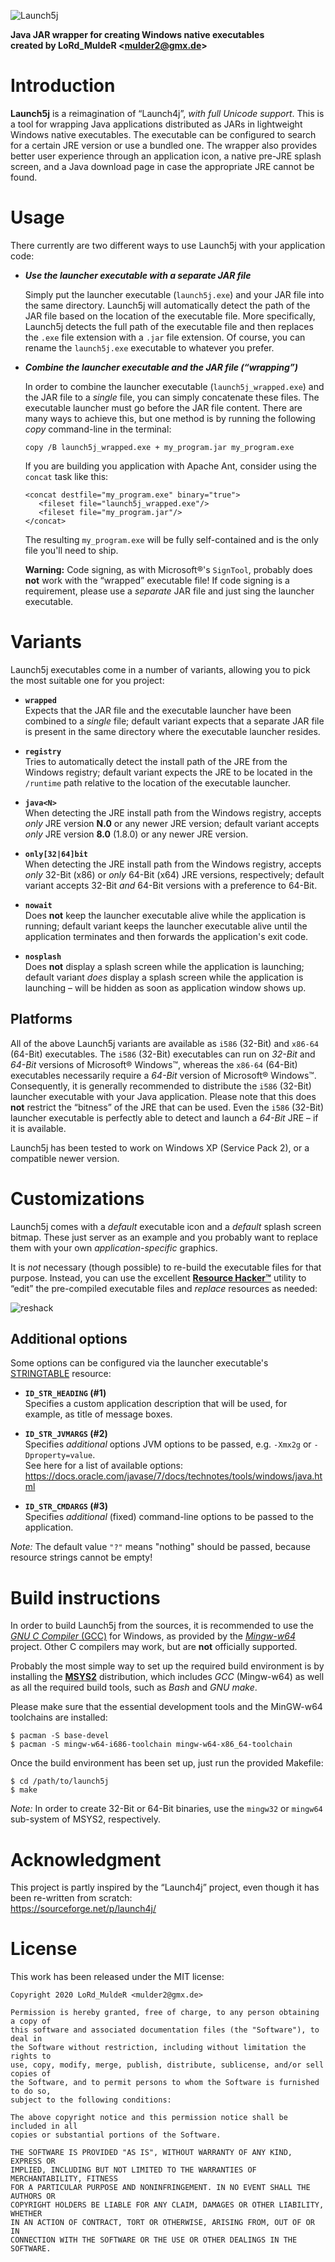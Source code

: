 ![Launch5j](etc/logo.png)  

**Java JAR wrapper for creating Windows native executables  
created by LoRd_MuldeR &lt;<mulder2@gmx.de>&gt;**

# Introduction

**Launch5j** is a reimagination of “Launch4j”, *with full Unicode support*. This is a tool for wrapping Java applications distributed as JARs in lightweight Windows native executables. The executable can be configured to search for a certain JRE version or use a bundled one. The wrapper also provides better user experience through an application icon, a native pre-JRE splash screen, and a Java download page in case the appropriate JRE cannot be found.

# Usage

There currently are two different ways to use Launch5j with your application code:

* ***Use the launcher executable with a separate JAR file***  
  
  Simply put the launcher executable (`launch5j.exe`) and your JAR file into the same directory. Launch5j will automatically detect the path of the JAR file based on the location of the executable file. More specifically, Launch5j detects the full path of the executable file and then replaces the `.exe` file extension with a `.jar` file extension. Of course, you can rename the `launch5j.exe` executable to whatever you prefer.

* ***Combine the launcher executable and the JAR file (“wrapping”)***  

  In order to combine the launcher executable (`launch5j_wrapped.exe`) and the JAR file to a *single* file, you can simply concatenate these files. The executable launcher must go before the JAR file content. There are many ways to achieve this, but one method is by running the following *copy* command-line in the terminal:

      copy /B launch5j_wrapped.exe + my_program.jar my_program.exe

  If you are building you application with Apache Ant, consider using the `concat` task like this:
  
      <concat destfile="my_program.exe" binary="true">
         <fileset file="launch5j_wrapped.exe"/>
         <fileset file="my_program.jar"/>
      </concat>

  The resulting `my_program.exe` will be fully self-contained and is the only file you'll need to ship.

  **Warning:** Code signing, as with Microsoft&reg;'s `SignTool`, probably does **not** work with the “wrapped” executable file! If code signing is a requirement, please use a *separate* JAR file and just sing the launcher executable.

# Variants

Launch5j executables come in a number of variants, allowing you to pick the most suitable one for you project:

* **`wrapped`**  
  Expects that the JAR file and the executable launcher have been combined to a *single* file; default variant expects that a separate JAR file is present in the same directory where the executable launcher resides.

* **`registry`**  
  Tries to automatically detect the install path of the JRE from the Windows registry; default variant expects the JRE to be located in the `/runtime` path relative to the location of the executable launcher.

* **`java<N>`**  
  When detecting the JRE install path from the Windows registry, accepts *only* JRE version **N.0** or any newer JRE version; default variant accepts *only* JRE version **8.0** (1.8.0) or any newer JRE version.

* **`only[32|64]bit`**  
  When detecting the JRE install path from the Windows registry, accepts *only* 32-Bit (x86) or *only* 64-Bit (x64) JRE versions, respectively; default variant accepts 32-Bit *and* 64-Bit versions with a preference to 64-Bit.

* **`nowait`**  
  Does **not** keep the launcher executable alive while the application is running; default variant keeps the launcher executable alive until the application terminates and then forwards the application's exit code.

* **`nosplash`**  
  Does **not** display a splash screen while the application is launching; default variant *does* display a splash screen while the application is launching &ndash; will be hidden as soon as application window shows up.

## Platforms

All of the above Launch5j variants are available as `i586` (32-Bit) and `x86-64` (64-Bit) executables. The `i586` (32-Bit) executables can run on *32-Bit* and *64-Bit* versions of Microsoft&reg; Windows&trade;, whereas the `x86-64` (64-Bit) executables necessarily require a *64-Bit* version of Microsoft&reg; Windows&trade;. Consequently, it is generally recommended to distribute the `i586` (32-Bit) launcher executable with your Java application. Please note that this does **not** restrict the “bitness” of the JRE that can be used. Even the `i586` (32-Bit) launcher executable is perfectly able to detect and launch a *64-Bit* JRE &ndash; if it is available.

Launch5j has been tested to work on Windows XP (Service Pack 2), or a compatible newer version.

# Customizations

Launch5j comes with a *default* executable icon and a *default* splash screen bitmap. These just server as an example and you probably want to replace them with your own *application-specific* graphics.

It is *not* necessary (though possible) to re-build the executable files for that purpose. Instead, you can use the excellent [**Resource Hacker&trade;**](http://www.angusj.com/resourcehacker/) utility to “edit” the pre-compiled executable files and *replace* resources as needed:  

![reshack](etc/reshacker-example.png)

## Additional options

Some options can be configured via the launcher executable's [STRINGTABLE](https://docs.microsoft.com/en-us/windows/win32/menurc/stringtable-resource) resource:

* **`ID_STR_HEADING` (#1)**  
  Specifies a custom application description that will be used, for example, as title of message boxes.

* **`ID_STR_JVMARGS` (#2)**  
  Specifies *additional* options JVM options to be passed, e.g. `-Xmx2g` or `-Dproperty=value`.  
  See here for a list of available options:  
  https://docs.oracle.com/javase/7/docs/technotes/tools/windows/java.html

* **`ID_STR_CMDARGS` (#3)**  
  Specifies *additional* (fixed) command-line options to be passed to the application.  

*Note:* The default value `"?"` means "nothing" should be passed, because resource strings cannot be empty!

# Build instructions

In order to build Launch5j from the sources, it is recommended to use the [*GNU C Compiler* (GCC)](https://gcc.gnu.org/) for Windows, as provided by the [*Mingw-w64*](http://mingw-w64.org/) project. Other C compilers may work, but are **not** officially supported.

Probably the most simple way to set up the required build environment is by installing the [**MSYS2**](https://www.msys2.org/) distribution, which includes *GCC* (Mingw-w64) as well as all the required build tools, such as *Bash* and *GNU make*.

Please make sure that the essential development tools and the MinGW-w64 toolchains are installed:

    $ pacman -S base-devel
    $ pacman -S mingw-w64-i686-toolchain mingw-w64-x86_64-toolchain

Once the build environment has been set up, just run the provided Makefile:

    $ cd /path/to/launch5j
    $ make

*Note:* In order to create 32-Bit or 64-Bit binaries, use the `mingw32` or `mingw64` sub-system of MSYS2, respectively.

# Acknowledgment

This project is partly inspired by the “Launch4j” project, even though it has been re-written from scratch:  
<https://sourceforge.net/p/launch4j/>

# License

This work has been released under the MIT license:

    Copyright 2020 LoRd_MuldeR <mulder2@gmx.de>

    Permission is hereby granted, free of charge, to any person obtaining a copy of
    this software and associated documentation files (the "Software"), to deal in
    the Software without restriction, including without limitation the rights to
    use, copy, modify, merge, publish, distribute, sublicense, and/or sell copies of
    the Software, and to permit persons to whom the Software is furnished to do so,
    subject to the following conditions:

    The above copyright notice and this permission notice shall be included in all
    copies or substantial portions of the Software.
    
    THE SOFTWARE IS PROVIDED "AS IS", WITHOUT WARRANTY OF ANY KIND, EXPRESS OR
    IMPLIED, INCLUDING BUT NOT LIMITED TO THE WARRANTIES OF MERCHANTABILITY, FITNESS
    FOR A PARTICULAR PURPOSE AND NONINFRINGEMENT. IN NO EVENT SHALL THE AUTHORS OR
    COPYRIGHT HOLDERS BE LIABLE FOR ANY CLAIM, DAMAGES OR OTHER LIABILITY, WHETHER
    IN AN ACTION OF CONTRACT, TORT OR OTHERWISE, ARISING FROM, OUT OF OR IN
    CONNECTION WITH THE SOFTWARE OR THE USE OR OTHER DEALINGS IN THE SOFTWARE.

